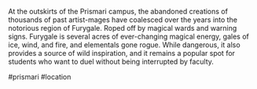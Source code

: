 At the outskirts of the Prismari campus, the abandoned creations of thousands of past artist-mages have coalesced over the years into the notorious region of Furygale. Roped off by magical wards and warning signs. Furygale is several acres of ever-changing magical energy, gales of ice, wind, and fire, and elementals gone rogue. While dangerous, it also provides a source of wild inspiration, and it remains a popular spot for students who want to duel without being interrupted by faculty.

#prismari
#location 